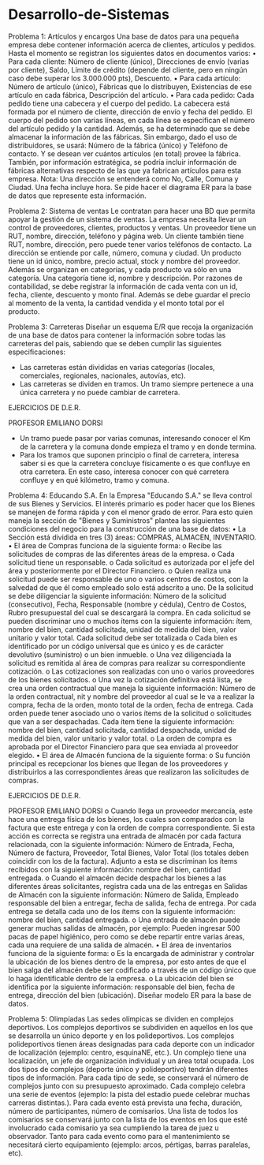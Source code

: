 # Desarrollo-de-Sistemas
Problema 1: Artículos y encargos Una base de datos para una pequeña empresa debe
contener información acerca de clientes, artículos y pedidos. Hasta el momento se registran
los siguientes datos en documentos varios:
• Para cada cliente: Número de cliente (único), Direcciones de envío (varias por cliente), Saldo,
Límite de crédito (depende del cliente, pero en ningún caso debe superar los 3.000.000 pts),
Descuento.
• Para cada artículo: Número de artículo (único), Fábricas que lo distribuyen, Existencias de ese
artículo en cada fábrica, Descripción del artículo.
• Para cada pedido: Cada pedido tiene una cabecera y el cuerpo del pedido. La cabecera está
formada por el número de cliente, dirección de envío y fecha del pedido. El cuerpo del pedido
son varias líneas, en cada línea se especifican el número del artículo pedido y la cantidad.
Además, se ha determinado que se debe almacenar la información de las fábricas. Sin
embargo, dado el uso de distribuidores, se usará: Número de la fábrica (único) y Teléfono de
contacto. Y se desean ver cuántos artículos (en total) provee la fábrica. También, por
información estratégica, se podría incluir información de fábricas alternativas respecto de las
que ya fabrican artículos para esta empresa. Nota: Una dirección se entenderá como No, Calle,
Comuna y Ciudad. Una fecha incluye hora.
Se pide hacer el diagrama ER para la base de datos que represente esta información.

Problema 2: Sistema de ventas Le contratan para hacer una BD que permita apoyar la gestión
de un sistema de ventas. La empresa necesita llevar un control de proveedores, clientes,
productos y ventas. Un proveedor tiene un RUT, nombre, dirección, teléfono y página web. Un
cliente también tiene RUT, nombre, dirección, pero puede tener varios teléfonos de contacto.
La dirección se entiende por calle, número, comuna y ciudad.
Un producto tiene un id único, nombre, precio actual, stock y nombre del proveedor. Además
se organizan en categorías, y cada producto va sólo en una categoría. Una categoría tiene id,
nombre y descripción.
Por razones de contabilidad, se debe registrar la información de cada venta con un id, fecha,
cliente, descuento y monto final. Además se debe guardar el precio al momento de la venta, la
cantidad vendida y el monto total por el producto.

Problema 3: Carreteras Diseñar un esquema E/R que recoja la organización de una base de
datos para contener la información sobre todas las carreteras del país, sabiendo que se deben
cumplir las siguientes especificaciones:
- Las carreteras están divididas en varias categorías (locales, comerciales, regionales,
nacionales, autovías, etc).
- Las carreteras se dividen en tramos. Un tramo siempre pertenece a una única carretera y no
puede cambiar de carretera.

EJERCICIOS DE D.E.R.

PROFESOR EMILIANO DORSI
- Un tramo puede pasar por varias comunas, interesando conocer el Km de la carretera y la
comuna donde empieza el tramo y en donde termina.
- Para los tramos que suponen principio o final de carretera, interesa saber si es que la
carretera concluye físicamente o es que confluye en otra carretera. En este caso, interesa
conocer con qué carretera confluye y en qué kilómetro, tramo y comuna.

Problema 4: Educando S.A. En la Empresa "Educando S.A." se lleva control de sus Bienes y
Servicios. El interés primario es poder hacer que los Bienes se manejen de forma rápida y con
el menor grado de error. Para esto quien maneja la sección de "Bienes y Suministros" plantea
las siguientes condiciones del negocio para la construcción de una base de datos:
• La Sección está dividida en tres (3) áreas: COMPRAS, ALMACEN, INVENTARIO.
• El área de Compras funciona de la siguiente forma:
o Recibe las solicitudes de compras de las diferentes áreas de la empresa.
o Cada solicitud tiene un responsable. o Cada solicitud es autorizada por el jefe del
área y posteriormente por el Director Financiero.
o Quien realiza una solicitud puede ser responsable de uno o varios centros de costos,
con la salvedad de que él como empleado solo está adscrito a uno. De la solicitud se debe
diligenciar la siguiente información: Número de la solicitud (consecutivo), Fecha, Responsable
(nombre y cédula), Centro de Costos, Rubro presupuestal del cual se descargará la compra. En
cada solicitud se pueden discriminar uno o muchos ítems con la siguiente información: ítem,
nombre del bien, cantidad solicitada, unidad de medida del bien, valor unitario y valor total.
Cada solicitud debe ser totalizada
o Cada bien es identificado por un código universal que es único y es de carácter
devolutivo (suministro) o un bien inmueble.
o Una vez diligenciada la solicitud es remitida al área de compras para realizar su
correspondiente cotización.
o Las cotizaciones son realizadas con uno o varios proveedores de los bienes
solicitados.
o Una vez la cotización definitiva está lista, se crea una orden contractual que maneja
la siguiente información: Número de la orden contractual, nit y nombre del proveedor al cual
se le va a realizar la compra, fecha de la orden, monto total de la orden, fecha de entrega.
Cada orden puede tener asociado uno o varios ítems de la solicitud o solicitudes que van a ser
despachadas. Cada ítem tiene la siguiente información: nombre del bien, cantidad solicitada,
cantidad despachada, unidad de medida del bien, valor unitario y valor total.
o La orden de compra es aprobada por el Director Financiero para que sea enviada al
proveedor elegido.
• El área de Almacén funciona de la siguiente forma:
o Su función principal es recepcionar los bienes que llegan de los proveedores y
distribuirlos a las correspondientes áreas que realizaron las solicitudes de compras.

EJERCICIOS DE D.E.R.

PROFESOR EMILIANO DORSI
o Cuando llega un proveedor mercancía, este hace una entrega física de los bienes, los
cuales son comparados con la factura que este entrega y con la orden de compra
correspondiente. Si esta acción es correcta se registra una entrada de almacén por cada
factura relacionada, con la siguiente información: Número de Entrada, Fecha, Número de
factura, Proveedor, Total Bienes, Valor Total (los totales deben coincidir con los de la factura).
Adjunto a esta se discriminan los ítems recibidos con la siguiente información: nombre del
bien, cantidad entregada.
o Cuando el almacén decide despachar los bienes a las diferentes áreas solicitantes,
registra cada una de las entregas en Salidas de Almacén con la siguiente información: Número
de Salida, Empleado responsable del bien a entregar, fecha de salida, fecha de entrega. Por
cada entrega se detalla cada uno de los ítems con la siguiente información: nombre del bien,
cantidad entregada.
o Una entrada de almacén puede generar muchas salidas de almacén, por ejemplo:
Pueden ingresar 500 pacas de papel higiénico, pero como se debe repartir entre varias áreas,
cada una requiere de una salida de almacén.
• El área de inventarios funciona de la siguiente forma:
o Es la encargada de administrar y controlar la ubicación de los bienes dentro de la
empresa, por esto antes de que el bien salga del almacén debe ser codificado a través de un
código único que lo haga identificable dentro de la empresa.
o La ubicación del bien se identifica por la siguiente información: responsable del bien,
fecha de entrega, dirección del bien (ubicación).
Diseñar modelo ER para la base de datos.

Problema 5: Olimpíadas Las sedes olímpicas se dividen en complejos deportivos. Los complejos
deportivos se subdividen en aquellos en los que se desarrolla un único deporte y en los
polideportivos. Los complejos polideportivos tienen áreas designadas para cada deporte con
un indicador de localización (ejemplo: centro, esquinaNE, etc.). Un complejo tiene una
localización, un jefe de organización individual y un área total ocupada. Los dos tipos de
complejos (deporte único y polideportivo) tendrán diferentes tipos de información. Para cada
tipo de sede, se conservará el número de complejos junto con su presupuesto aproximado.
Cada complejo celebra una serie de eventos (ejemplo: la pista del estadio puede celebrar
muchas carreras distintas.). Para cada evento está prevista una fecha, duración, número de
participantes, número de comisarios. Una lista de todos los comisarios se conservará junto con
la lista de los eventos en los que esté involucrado cada comisario ya sea cumpliendo la tarea
de juez u observador. Tanto para cada evento como para el mantenimiento se necesitará
cierto equipamiento (ejemplo: arcos, pértigas, barras paralelas, etc).